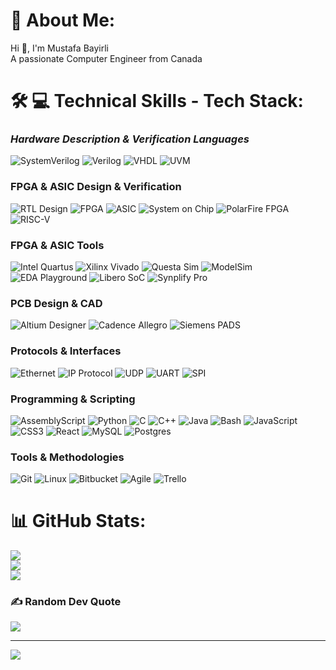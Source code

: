 # 💫 About Me:
Hi 👋, I'm Mustafa Bayirli<br>A passionate Computer Engineer from Canada


# 🛠️ 💻  Technical Skills - Tech Stack:


### *Hardware Description & Verification Languages*
![SystemVerilog](https://img.shields.io/badge/SystemVerilog-%23DAE8FC.svg?style=for-the-badge&logo=systemverilog&logoColor=black)
![Verilog](https://img.shields.io/badge/Verilog-%23C2B9B0.svg?style=for-the-badge&logo=verilog&logoColor=black)
![VHDL](https://img.shields.io/badge/VHDL-%23007CAC.svg?style=for-the-badge&logo=vhdl&logoColor=white)
![UVM](https://img.shields.io/badge/UVM-Functional%20Verification-8A2BE2?style=for-the-badge)


### **FPGA & ASIC Design & Verification**
![RTL Design](https://img.shields.io/badge/RTL%20Design-HDL%20Coding-FF4F00?style=for-the-badge)
![FPGA](https://img.shields.io/badge/FPGA-Development-9F1D65?style=for-the-badge&logo=amd&logoColor=white)
![ASIC](https://img.shields.io/badge/ASIC-Design%20%26%20Verification-9F1D65?style=for-the-badge)
![System on Chip](https://img.shields.io/badge/System%20on%20Chip-(SoC)-9F1D65?style=for-the-badge)
![PolarFire FPGA](https://img.shields.io/badge/PolarFire-FPGA-00599C?style=for-the-badge&logo=amd&logoColor=white)
![RISC-V](https://img.shields.io/badge/RISC--V-ISA-000000?style=for-the-badge&logo=riscv&logoColor=white)


### **FPGA & ASIC Tools**
![Intel Quartus](https://img.shields.io/badge/Intel%20Quartus-%23A9A9A9.svg?style=for-the-badge&logo=intel&logoColor=white)
![Xilinx Vivado](https://img.shields.io/badge/Xilinx%20Vivado-%23E01F27.svg?style=for-the-badge&logo=xilinx&logoColor=white)
![Questa Sim](https://img.shields.io/badge/Questa%20Sim-Mentor%20Graphics-FF0000?style=for-the-badge&logo=mentor&logoColor=white)
![ModelSim](https://img.shields.io/badge/ModelSim-%23FF0000.svg?style=for-the-badge&logo=mentor&logoColor=white)
![EDA Playground](https://img.shields.io/badge/EDA%20Playground-%23000000.svg?style=for-the-badge&logo=databricks&logoColor=white)
![Libero SoC](https://img.shields.io/badge/Libero-SoC-0080FF?style=for-the-badge&logo=microchiptechnology&logoColor=white)
![Synplify Pro](https://img.shields.io/badge/Synplify%20Pro-Synopsys-FF6F00?style=for-the-badge&logo=synopsys&logoColor=white)


### **PCB Design & CAD**
![Altium Designer](https://img.shields.io/badge/Altium%20Designer-%23A5915F.svg?style=for-the-badge&logo=altiumdesigner&logoColor=white)
![Cadence Allegro](https://img.shields.io/badge/Cadence%20Allegro-%23000000.svg?style=for-the-badge&logo=cadence&logoColor=white)
![Siemens PADS](https://img.shields.io/badge/Siemens%20PADS-%230099FF.svg?style=for-the-badge&logo=siemens&logoColor=white)


### **Protocols & Interfaces**
![Ethernet](https://img.shields.io/badge/Ethernet-L2/L3%20Networking-8A2BE2?style=for-the-badge)
![IP Protocol](https://img.shields.io/badge/IP%20Protocol-Internet%20Layer-8A2BE2?style=for-the-badge)
![UDP](https://img.shields.io/badge/UDP-Transport%20Layer-8A2BE2?style=for-the-badge)
![UART](https://img.shields.io/badge/UART-Asynchronous%20Serial-8A2BE2?style=for-the-badge)
![SPI](https://img.shields.io/badge/SPI-Serial%20Peripheral%20Interface-8A2BE2?style=for-the-badge)


### **Programming & Scripting**
![AssemblyScript](https://img.shields.io/badge/assembly%20script-%23000000.svg?style=for-the-badge&logo=assemblyscript&logoColor=white)
![Python](https://img.shields.io/badge/Python-3776AB?style=for-the-badge&logo=python&logoColor=white)
![C](https://img.shields.io/badge/C-00599C?style=for-the-badge&logo=c&logoColor=white)
![C++](https://img.shields.io/badge/C++-00599C?style=for-the-badge&logo=c%2B%2B&logoColor=white)
![Java](https://img.shields.io/badge/Java-ED8B00?style=for-the-badge&logo=openjdk&logoColor=white)
![Bash](https://img.shields.io/badge/Bash-4EAA25?style=for-the-badge&logo=gnu-bash&logoColor=white)
![JavaScript](https://img.shields.io/badge/javascript-%23323330.svg?style=for-the-badge&logo=javascript&logoColor=%23F7DF1E)
![CSS3](https://img.shields.io/badge/css3-%231572B6.svg?style=for-the-badge&logo=css3&logoColor=white)
![React](https://img.shields.io/badge/react-%2320232a.svg?style=for-the-badge&logo=react&logoColor=%2361DAFB)
![MySQL](https://img.shields.io/badge/mysql-4479A1.svg?style=for-the-badge&logo=mysql&logoColor=white)
![Postgres](https://img.shields.io/badge/postgres-%23316192.svg?style=for-the-badge&logo=postgresql&logoColor=white)


### **Tools & Methodologies**
![Git](https://img.shields.io/badge/Git-F05032?style=for-the-badge&logo=git&logoColor=white)
![Linux](https://img.shields.io/badge/Linux-FCC624?style=for-the-badge&logo=linux&logoColor=black)
![Bitbucket](https://img.shields.io/badge/Bitbucket-0052CC?style=for-the-badge&logo=bitbucket&logoColor=white)
![Agile](https://img.shields.io/badge/Agile-%23FF6B6B.svg?style=for-the-badge&logo=agile&logoColor=white)
![Trello](https://img.shields.io/badge/Trello-%23026AA7.svg?style=for-the-badge&logo=Trello&logoColor=white)


 
# 📊 GitHub Stats:
![](https://github-readme-stats.vercel.app/api?username=Mustafa-Bayirli&theme=dark&hide_border=false&include_all_commits=true&count_private=true)<br/>
![](https://github-readme-streak-stats.herokuapp.com/?user=Mustafa-Bayirli&theme=dark&hide_border=false)<br/>
![](https://github-readme-stats.vercel.app/api/top-langs/?username=Mustafa-Bayirli&theme=dark&hide_border=false&include_all_commits=true&count_private=true&layout=compact)

### ✍️ Random Dev Quote
![](https://quotes-github-readme.vercel.app/api?type=horizontal&theme=radical)

---
[![](https://visitcount.itsvg.in/api?id=MustafaBayirli&icon=0&color=0)](https://visitcount.itsvg.in)

<!-- Proudly created with GPRM ( https://gprm.itsvg.in ) -->
